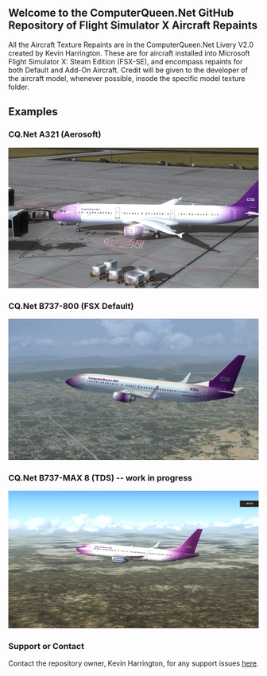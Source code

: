 ## Welcome to the ComputerQueen.Net GitHub Repository of Flight Simulator X Aircraft Repaints
All the Aircraft Texture Repaints are in the ComputerQueen.Net Livery V2.0 created by Kevin Harrington.  These are for aircraft installed into Microsoft Flight Simulator X: Steam Edition (FSX-SE), and encompass repaints for both Default and Add-On Aircraft.  Credit will be given to the developer of the aircraft model, whenever possible, insode the specific model texture folder.

## Examples
### CQ.Net A321 (Aerosoft)
<IMG src="https://github.com/dizzyqueen/CQNet_fsx_plane_paints/blob/master/N321CQ-005.png">
  
### CQ.Net B737-800 (FSX Default)
<IMG src="https://github.com/dizzyqueen/CQNet_fsx_plane_paints/blob/master/N738CQ-003.png">
  
### CQ.Net B737-MAX 8 (TDS) -- work in progress
<IMG src="https://github.com/dizzyqueen/CQNet_fsx_plane_paints/blob/master/N738CM-003.png">


### Support or Contact

Contact the repository owner, Kevin Harrington, for any support issues <a href="mailto:kevin@computerqueen.net">here</a>.
